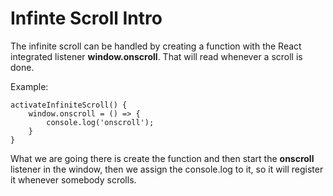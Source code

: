 # Infinte Scroll Intro

The infinite scroll can be handled by creating a function with the React integrated listener **window.onscroll**. That will read whenever a scroll is done.

Example:
```
activateInfiniteScroll() {
	window.onscroll = () => {
		console.log('onscroll');
	}
}
```

What we are going there is create the function and then start the **onscroll** listener in the window, then we assign the console.log to it, so it will register it whenever somebody scrolls.
